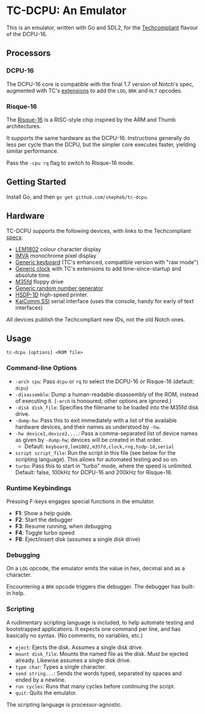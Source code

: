 # TC-DCPU: An Emulator

This is an emulator, written with Go and SDL2, for the
[Techcompliant](https://github.com/techcompliant/TC-Specs) flavour of the
DCPU-16.

## Processors

### DCPU-16

The DCPU-16 core is compatible with the final 1.7 version of Notch's spec,
augmented with TC's
[extensions](https://github.com/techcompliant/TC-Specs/blob/master/CPU/clock.md)
to add the `LOG`, `BRK` and `HLT` opcodes.


### Risque-16

The [Risque-16](https://github.com/shepheb/risque16) is a RISC-style chip
inspired by the ARM and Thumb architectures.

It supports the same hardware as the DCPU-16. Instructions generally do less per
cycle than the DCPU, but the simpler core executes faster, yielding similar
performance.

Pass the `-cpu rq` flag to switch to Risque-16 mode.

## Getting Started

Install Go, and then `go get github.com/shepheb/tc-dcpu`.

## Hardware

TC-DCPU supports the following devices, with links to the Techcompliant
[specs](https://github.com/techcompliant/TC-Specs):

- [LEM1802](https://github.com/techcompliant/TC-Specs/blob/master/Displays/LEM1802.txt) colour character display
- [IMVA](https://github.com/techcompliant/TC-Specs/blob/master/Displays/IMVA.md)
  monochrome pixel display
- [Generic keyboard](https://github.com/techcompliant/TC-Specs/blob/master/Input/keyboard.md) (TC's enhanced, compatible version with "raw mode")
- [Generic
  clock](https://github.com/techcompliant/TC-Specs/blob/master/CPU/clock.md)
  with TC's extensions to add time-since-startup and absolute time.
- [M35fd](https://github.com/techcompliant/TC-Specs/blob/master/Storage/m35fd.txt)
  floppy drive
- [Generic random number generator](
    https://github.com/shepheb/TC-Specs/blob/ef3f62905d69ea4a0c1e42a60e32a57510064f80/CPU/RNG.md)
- [HSDP-1D](https://github.com/techcompliant/TC-Specs/blob/master/Simple%20Outputs/HSDP-1D.md)
  high-speed printer.
- [KaiComm SSI](
    https://github.com/shepheb/TC-Specs/blob/tiled-display/IO%20Data/KaiComm-SSI.md)
    serial interface (uses the console, handy for early of text interfaces)

All devices publish the Techcompliant new IDs, not the old Notch ones.

## Usage

`tc-dcpu [options] <ROM file>`

### Command-line Options

- `-arch cpu`: Pass `dcpu` or `rq` to select the DCPU-16 or Risque-16
  (default: `dcpu`)
- `-disassemble`: Dump a human-readable disassembly of the ROM, instead of
  executing it. (`-arch` is honoured; other options are ignored.)
- `-disk disk_file`: Specifies the filename to be loaded into the M35fd disk
  drive.
- `-dump-hw`: Pass this to exit immediately with a list of the available
  hardware devices, and their names as understood by `-hw`.
- `-hw device1,device2,...`: Pass a comma-separated list of device names as
  given by `-dump-hw`; devices will be created in that order.
    - Default: `keyboard,lem1802,m35fd,clock,rng,hsdp-1d,serial`
- `script script_file`: Run the script in this file (see below for the scripting
  language). This allows for automated testing and so on.
- `turbo`: Pass this to start in "turbo" mode, where the speed is unlimited.
  Default: false, 100kHz for DCPU-16 and 200kHz for Risque-16.


### Runtime Keybindings

Pressing F-keys engages special functions in the emulator.

- **F1**: Show a help guide.
- **F2**: Start the debugger
- **F3**: Resume running, when debugging
- **F4**: Toggle turbo speed
- **F6**: Eject/insert disk (assumes a single disk drive)


### Debugging

On a `LOG` opcode, the emulator emits the value in hex, decimal and as a
character.

Encountering a `BRK` opcode triggers the debugger. The debugger has built-in
help.


### Scripting

A rudimentary scripting language is included, to help automate testing and
bootstrapped applications. It expects one command per line, and has basically
no syntax. (No comments, no variables, etc.)

- `eject`: Ejects the disk. Assumes a single disk drive.
- `mount disk_file`: Mounts the named file as the disk. Must be ejected already.
  Likewise assumes a single disk drive.
- `type char`: Types a single character.
- `send string...`: Sends the words typed, separated by spaces and ended by a
  newline.
- `run cycles`: Runs that many cycles before continuing the script.
- `quit`: Quits the emulator.

The scripting language is processor-agnostic.
